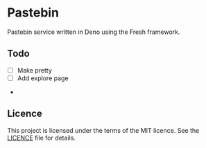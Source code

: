 # Pastebin

Pastebin service written in Deno using the Fresh framework.

## Todo

- [ ] Make pretty
- [ ] Add explore page
-

## Licence

This project is licensed under the terms of the MIT licence. See the [LICENCE](./LICENCE) file for details.
